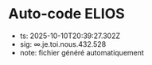 # Auto-code ELIOS
- ts: 2025-10-10T20:39:27.302Z
- sig: ∞.je.toi.nous.432.528
- note: fichier généré automatiquement